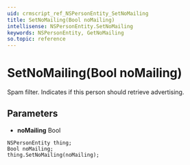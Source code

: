 ```yaml
---
uid: crmscript_ref_NSPersonEntity_SetNoMailing
title: SetNoMailing(Bool noMailing)
intellisense: NSPersonEntity.SetNoMailing
keywords: NSPersonEntity, GetNoMailing
so.topic: reference
---
```


# SetNoMailing(Bool noMailing)

Spam filter. Indicates if this person should retrieve advertising.

## Parameters

* **noMailing** Bool

```crmscript
NSPersonEntity thing;
Bool noMailing;
thing.SetNoMailing(noMailing);
```

